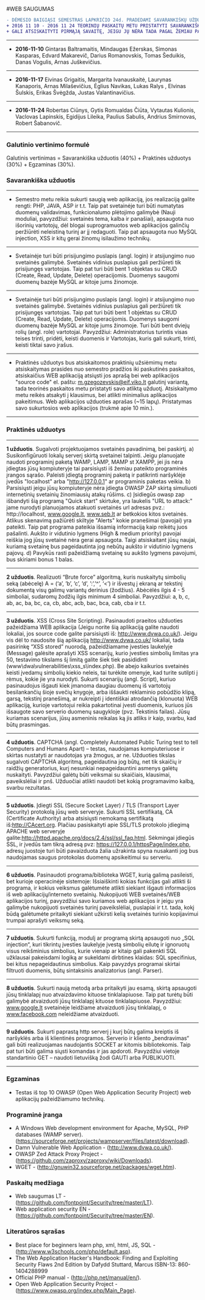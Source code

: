 #WEB SAUGUMAS

```diff
- DĖMESIO BAIGIĄSI SEMESTRAS LAPKRIČIO 24d. PRADEDAMI SAVARANKIŠKŲ UŽDUOČIŲ PRISTATYMAI.
+ 2016 11 10 - 2016 11 24 TEORINIŲ PASKAITŲ METU PRISTATYTI SAVARANKIŠKĄ DARBĄ, SAVANORIAI
+ GALI ATSISKAITYTI PIRMĄJĄ SAVAITĘ, JEIGU JŲ NĖRA TADA PAGAL ŽEMIAU PATEIKTĄ SĄRAŠĄ:
```
___
- **2016-11-10**
Gintaras Baltramaitis, Mindaugas Ežerskas, Simonas Kasparas, Edvard Makarevič, Darius Romanovskis, Tomas Šeduikis, Danas Vogulis, Arnas Juškevičius.

___
- **2016-11-17**
Eivinas Grigaitis, Margarita Ivanauskaitė, Laurynas Kanaporis, Arnas Milaševičius, Ėglius Navikas, Lukas Ralys , Elvinas Šulskis, Erikas Švėgžda, Justas Valantinavičius.

___
- **2016-11-24**
Robertas Ciūnys, Gytis Romualdas Čiūta, Vytautas Kulionis, Vaclovas Lapinskis, Egidijus Lileika, Paulius Sabulis, Andrius Smirnovas, Robert Šabanovič.

___





### Galutinio vertinimo formulė

Galutinis vertinimas = Savarankiška užduotis (40%) + Praktinės užduotys (30%) + Egzaminas (30%). </li>


### Savarankiška užduotis

___
- Semestro metu reikia sukurti saugią web aplikaciją, jos realizaciją galite rengti: PHP, JAVA, ASP ir t.t. Taip pat svetainėje turi būti numatytas duomenų validavimas, funkcionalumo plėtojimo galimybė (Nauji moduliai, pavyzdžiui: svetainės tema, kalba ir panašiai), apsaugota nuo išorinių vartotojų, dėl blogai suprogramuotos web aplikacijos galinčių peržiūrėti neleistiną turinį ar jį redaguoti. Taip pat apsaugota nuo MySQL injection, XSS ir kitų gerai žinomų isilaužimo technikų.

___

- Svetainėje turi būti prisijungimo puslapis (angl. login) ir atsijungimo nuo svetainės galimybė. Svetainės vidinius puslapius gali peržiūreti tik prisijungęs vartotojas. Taip pat turi būti bent 1 objektas su CRUD (Create, Read, Update, Delete) operacijomis. Duomenys saugomi duomenų bazėje MySQL ar kitoje jums žinomoje.

___

- Svetainėje turi būti prisijungimo puslapis (angl. login) ir atsijungimo nuo svetainės galimybė. Svetainės vidinius puslapius gali peržiūreti tik prisijungęs vartotojas. Taip pat turi būti bent 1 objektas su CRUD (Create, Read, Update, Delete) operacijomis. Duomenys saugomi duomenų bazėje MySQL ar kitoje jums žinomoje. Turi būti bent dviejų rolių (angl. role) vartotojai. Pavyzdžiui: Administratorius turintis visas teises trinti, pridėti, keisti duomenis ir Vartotojas, kuris gali sukurti, trinti, keisti tiktai savo įrašus.

____

- Praktinės užduotys bus atsiskaitomos praktinių užsiėmimų metu atsiskaitymas prasides nuo semestro pradžios iki paskutinės paskaitos, atsiskaičius WEB aplikaciją atsiųsti jos aprašą bei web aplikacijos "source code" el. paštu: m.gzegozevskis@eif.viko.lt galutinį variantą, tada teorinės paskaitos metu pristatyti savo atliktą užduotį. Atsiskaitymo metu reikės atsakyti į klausimus, bei atlikti minimalius aplikacijos pakeitimus. Web aplikacijos užduoties aprašas (~15 lapų). Pristatymas savo sukurtosios web aplikacijos (trukmė apie 10 min.). 

___

### Praktinės užduotys

___
**1 užduotis**. Sugalvoti projektuojamos svetainės pavadinimą, bei paskirtį. 
a) Susikonfigūruoti lokalų serverį skirtą svetainei talpinti. Jeigu planuojate naudoti programinį paketą WAMP, LAMP, MAMP st XAMPP, jei jis nėra įdiegtas jūsų kompiuteryje tai parsisiųsti iš žemiau pateikto programinės įrangos sąrašo. Paleisti įdiegtą programinį paketą ir patikrinti naršyklėje įvedūs "localhost" arba "http://127.0.0.1" ar programinis paketas veikia. 
b) Parsisiųsti jeigu jūsų kompiuteryje nėra įdiegta OWASP ZAP skirtą simuliuoti internetinių svetainių žinomiausių atakų rūšims. 
c) Įsidiegūs owasp zap išbandyti šią programą "Quick start" skirtuke, yra laukelis "URL to attack:" jame nurodyti planuojamos atakuoti svetainės url adresas pvz.: http://localhost, www.google.lt, www.seb.lt ar betkokios kitos svetainės. Atlikus skenavimą pažiūrėti skiltyje "Alerts" kokie pranešimai (pavojai) yra pateikti. Taip pat programa pateikia išsamią informaciją kaip reikėtų juos pašalinti. Aukšto ir vidutinio lygmens (High & medium priority) pavojai reiškia jog jūsų svetainė nėra gerai apsaugota. Taigi atsiskaitant jūsų naujai, kuriamą svetainę bus pageidautinta jog nebūtų aukšto ir vidutinio lygmens pajovų. 
d) Pavykūs rasti pažeidžiamą svetainę su aukšto lygmens pavojumi, bus skiriami bonus 1 balas.
___

**2 užduotis**. Realizuoti “Brute force” algoritmą, kuris nuskaitytų simbolių seką (abėcelę) A = (‘a’, ’b’, ’c’, ’d’, ’:’,’^’, ‘<’) ir išvestų į ekraną ar tekstinį dokumentą visų galimų variantų derinius (žodžius). Abėcėlės ilgis 4 - 5 simboliai, sudaromų žodžių ilgis minimum 4 simboliai. Pavyzdžiui: a, b, c, ab, ac, ba, bc, ca, cb, abc, acb, bac, bca, cab, cba ir t.t.
___
**3 užduotis**. XSS (Cross Site Scripting). Pasinaudoti praeitos užduoties pažeidžiama WEB aplikacija (Jeigu norite šią aplikaciją galite naudoti lokaliai, jos source code galite parsisiųsti iš: http://www.dvwa.co.uk/). Jeigu vis dėl to naudosite šią aplikaciją http://www.dvwa.co.uk/ lokaliai, tada pasirinkę “XSS stored” nuorodą, pažeidžiamame įvesties laukelyje (Message) galėsite aprašyti XSS scenarijų, kurio įvesties simbolių limitas yra 50, testavimo tikslams šį limitą galite šiek tiek pasididinti (www\dwa\vulnerabilities\xss_s\index.php). Be abejo kaikurios svetainės keisti įvedamų simbolių kiekio neleis, tai turėkite omenyje, kad turite sutilpti į rėmus, kokie jie yra nurodyti. Sukurti scenarijų (angl. Script), kuriuo pasinaudojus išgauti kiek įmanoma daugiau duomenų iš vartotojų besilankančių šioje svečių knygoje, arba iššaukti reklaminio pobūdžio klipą, garsą, tekstinį pranešimą, ar nukreipti į identiškai atrodančią (klonuota) WEB aplikaciją, kurioje vartotojui reikia pakartotinai įvesti duomenis, kuriuos jūs išsaugote savo serverio duomenų saugykloje (pvz. Tekstinis failas). Jūsų kuriamas scenarijus, jūsų asmeninis reikalas ką jis atliks ir kaip, svarbu, kad būtų prasmingas.
___
**4 užduotis**. CAPTCHA (angl. Completely Automated Public Turing test to tell Computers and Humans Apart) – testas, naudojamas kompiuteriuose ir skirtas nustatyti ar naudotojas yra žmogus, ar ne. Užduoties tikslas sugalvoti CAPTCHA algoritmą, pageidautina jog būtų, net tik skaičių ir raidžių generatorius, kurį nesunkiai nepageidauntini asmenys galėtų nuskaityti. Pavyzdžiui galėtų būti veiksmai su skaičiais, klausimai, paveikslėliai ir pnš. Užduočiai atlikti naudoti bet kokią programavimo kalbą, svarbu rezultatas.
___
**5 užduotis**. Įdiegti SSL (Secure Socket Layer) / TLS (Transport Layer Security) protokolą jūsų web serveryje. Sukurti SSL sertifikatą, CA (Certificate Authority) arba atsisiųsti nemokamą sertifikatą iš:http://CAcert.org. Plačiau pasiskaityti apie SSL/TLS protokolo įdiegimą APACHE web serveryje galite:http://httpd.apache.org/docs/2.4/ssl/ssl_faq.html. Sėkmingai įdiegūs SSL, ir įvedūs tam tikrą adresą pvz: https://127.0.0.1/httpsPage/index.php, adresų juostoje turi būti pavaizduota žalia užrakinta spyna nusakanti jog bus naudojamas saugus protokolas duomenų apsikeitimui su serveriu.
___
**6 užduotis**. Pasinaudoti programa/biblioteka WGET, kurią galimą pasileisti, bet kurioje operacinėje sistemoje: Išsiaiškinti kokias funkcijas gali atlikti ši programa, ir kokius veiksmus galėtumėte atlikti siekiant išgauti informacijos iš web aplikacijų/interneto svetainių. Nukopijuoti WEB svetainės/WEB aplikacijos turinį, pavyzdžiui savo kuriamos web aplikacijos ir jeigu yra galimybė nukopijuoti svetainės turinį paveikslėliai, puslapiai ir t.t. tada, kokį būdą galėtumėte pritaikyti siekiant užkirsti kelią svetainės turinio kopijavimui trumpai aprašyti veiksmų seką.
___
**7 užduotis**. Sukurti funkciją, modulį ar programą skirtą apsaugoti nuo „SQL injection“, kuri tikrintų įvesties laukelyje įvestą simbolių eilutę ir ignoruotų visus reikšminius simbolius, kurie vienaip ar kitaip gali pakenkti SQL užklausai pakeisdami logiką ar sukeldami dirbtines klaidas: SQL specifinius, bei kitus nepageidautinus simbolius. Kaip pavyzdys programai skirtai filtruoti duomenis, būtų sintaksinis analizatorius (angl. Parser).
___
**8 užduotis**. Sukurti naują metodą arba pritaikyti jau esamą, skirtą apsaugoti jūsų tinklalapį nuo atvaizdavimo kituose tinklalapiuose. Taip pat turėtų būti galimybė atvaizduoti jūsų tinklalapį kituose tinklalapiuose. Pavyzdžiui: www.google.lt svetainėje leidžiame atvaizduoti jūsų tinklalapį, o www.facebook.com neleidžiame atvaizduoti.
___
**9 užduotis**. Sukurti paprastą http serverį į kurį būtų galima kreiptis iš naršyklės arba iš klientinės programos. Serverio ir kliento „bendravimas“ gali būti realizuojamas naudojantis SOCKET ar kitomis bibliotekomis. Taip pat turi būti galima siųsti komandas ir jas apdoroti. Pavyzdžiui vietoje standartinio GET – naudoti lietuvišką žodi GAUTI arba PUBLIKUOTI.

___
### Egzaminas
- Testas iš top 10 OWASP (Open Web Application Security Project) web aplikacijų pažeidžiamumo technikų.

### Programinė įranga
- A Windows Web development environment for Apache, MySQL, PHP databases (WAMP server). (https://sourceforge.net/projects/wampserver/files/latest/download).
- Damn Vulnerable Web Application - (http://www.dvwa.co.uk/).
- OWASP Zed Attack Proxy Project - (https://github.com/zaproxy/zaproxy/wiki/Downloads).
- WGET - (http://gnuwin32.sourceforge.net/packages/wget.htm).

### Paskaitų medžiaga
- Web saugumas LT - (https://github.com/fontpoint/Security/tree/master/LT).
- Web application security EN - (https://github.com/fontpoint/Security/tree/master/EN).

### Literatūros sąrašas

- Best place for beginners learn php, xml, html, JS, SQL - (http://www.w3schools.com/php/default.asp).  
- The Web Application Hacker's Handbook: Finding and Exploiting Security Flaws 2nd Edition by Dafydd Stuttard, Marcus ISBN-13: 860-1404288999
- Official PHP manual - (http://php.net/manual/en/).
- Open Web Application Security Project - (https://www.owasp.org/index.php/Main_Page).
